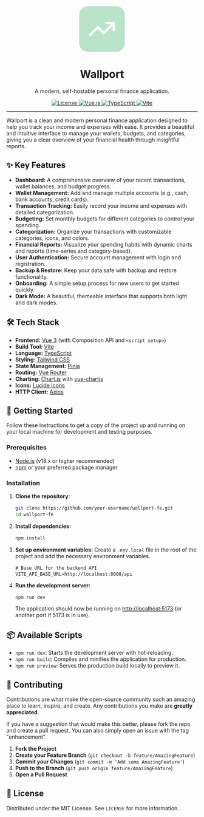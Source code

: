 <div align="center">
  <img src="public/favicon.svg" alt="Wallport Logo" width="120" />
  <h1>Wallport</h1>
  <p>A modern, self-hostable personal finance application.</p>
  <p>
    <a href="#">
      <img alt="License" src="https://img.shields.io/badge/license-MIT-blue.svg"/>
    </a>
    <a href="#">
      <img alt="Vue.js" src="https://img.shields.io/badge/vue.js-3.x-brightgreen.svg"/>
    </a>
    <a href="#">
      <img alt="TypeScript" src="https://img.shields.io/badge/typescript-5.x-blue.svg"/>
    </a>
    <a href="#">
      <img alt="Vite" src="https://img.shields.io/badge/vite-5.x-purple.svg"/>
    </a>
  </p>
</div>

---

Wallport is a clean and modern personal finance application designed to help you track your income and expenses with ease. It provides a beautiful and intuitive interface to manage your wallets, budgets, and categories, giving you a clear overview of your financial health through insightful reports.

## ✨ Key Features

- **Dashboard:** A comprehensive overview of your recent transactions, wallet balances, and budget progress.
- **Wallet Management:** Add and manage multiple accounts (e.g., cash, bank accounts, credit cards).
- **Transaction Tracking:** Easily record your income and expenses with detailed categorization.
- **Budgeting:** Set monthly budgets for different categories to control your spending.
- **Categorization:** Organize your transactions with customizable categories, icons, and colors.
- **Financial Reports:** Visualize your spending habits with dynamic charts and reports (time-series and category-based).
- **User Authentication:** Secure account management with login and registration.
- **Backup & Restore:** Keep your data safe with backup and restore functionality.
- **Onboarding:** A simple setup process for new users to get started quickly.
- **Dark Mode:** A beautiful, themeable interface that supports both light and dark modes.

## 🛠️ Tech Stack

- **Frontend:** [Vue 3](https://vuejs.org/) (with Composition API and `<script setup>`)
- **Build Tool:** [Vite](https://vitejs.dev/)
- **Language:** [TypeScript](https://www.typescriptlang.org/)
- **Styling:** [Tailwind CSS](https://tailwindcss.com/)
- **State Management:** [Pinia](https://pinia.vuejs.org/)
- **Routing:** [Vue Router](https://router.vuejs.org/)
- **Charting:** [Chart.js](https://www.chartjs.org/) with [vue-chartjs](https://vue-chartjs.org/)
- **Icons:** [Lucide Icons](https://lucide.dev/)
- **HTTP Client:** [Axios](https://axios-http.com/)

## 🚀 Getting Started

Follow these instructions to get a copy of the project up and running on your local machine for development and testing purposes.

### Prerequisites

- [Node.js](https://nodejs.org/) (v18.x or higher recommended)
- [npm](https://www.npmjs.com/) or your preferred package manager

### Installation

1.  **Clone the repository:**
    ```bash
    git clone https://github.com/your-username/wallport-fe.git
    cd wallport-fe
    ```

2.  **Install dependencies:**
    ```bash
    npm install
    ```

3.  **Set up environment variables:**
    Create a `.env.local` file in the root of the project and add the necessary environment variables.
    ```env
    # Base URL for the backend API
    VITE_API_BASE_URL=http://localhost:8000/api
    ```

4.  **Run the development server:**
    ```bash
    npm run dev
    ```
    The application should now be running on [http://localhost:5173](http://localhost:5173) (or another port if 5173 is in use).

## 📦 Available Scripts

- `npm run dev`: Starts the development server with hot-reloading.
- `npm run build`: Compiles and minifies the application for production.
- `npm run preview`: Serves the production build locally to preview it.

## 🤝 Contributing

Contributions are what make the open-source community such an amazing place to learn, inspire, and create. Any contributions you make are **greatly appreciated**.

If you have a suggestion that would make this better, please fork the repo and create a pull request. You can also simply open an issue with the tag "enhancement".

1.  **Fork the Project**
2.  **Create your Feature Branch** (`git checkout -b feature/AmazingFeature`)
3.  **Commit your Changes** (`git commit -m 'Add some AmazingFeature'`)
4.  **Push to the Branch** (`git push origin feature/AmazingFeature`)
5.  **Open a Pull Request**

## 📄 License

Distributed under the MIT License. See `LICENSE` for more information.